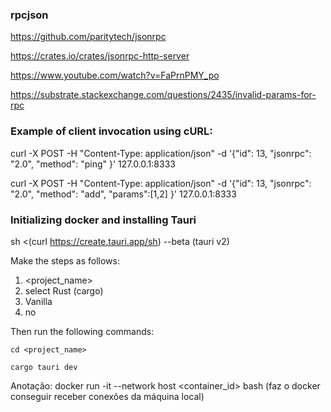 
### rpcjson

https://github.com/paritytech/jsonrpc

https://crates.io/crates/jsonrpc-http-server

https://www.youtube.com/watch?v=FaPrnPMY_po

https://substrate.stackexchange.com/questions/2435/invalid-params-for-rpc

### Example of client invocation using cURL:

curl -X POST -H "Content-Type: application/json" -d '{"id": 13, "jsonrpc": "2.0", "method": "ping" }' 127.0.0.1:8333

curl -X POST -H "Content-Type: application/json" -d '{"id": 13, "jsonrpc": "2.0", "method": "add", "params":[1,2] }' 127.0.0.1:8333

### Initializing docker and installing Tauri

sh <(curl https://create.tauri.app/sh) --beta (tauri v2)

Make the steps as follows:
1. <project_name>
2. select Rust (cargo)
3. Vanilla
4. no

Then run the following commands:

``cd <project_name>``

``cargo tauri dev``

Anotação: docker run -it --network host <container_id> bash (faz o docker conseguir receber conexões da máquina local)
